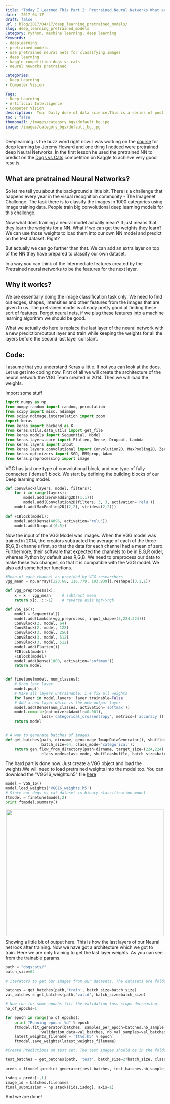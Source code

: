 ```yaml
---
title: "Today I Learned This Part 2: Pretrained Neural Networks What are they?"
date:  2017-04-17
draft: false
url : blog/2017/04/17/deep_learning_pretrained_models/
slug: deep_learning_pretrained_models
Category: Python, machine learning, deep learning
Keywords:
- deeplearning
- pretrained models
- use pretrained neural nets for classifying images
- deep learning
- kaggle competition dogs vs cats
- neural neworks pretrained

Categories:
- Deep Learning
- Computer Vision

Tags:
- Deep Learning
- Artificial Intelligence
- Computer Vision
description:  Your Daily dose of data science.This is a series of post in which I write about the things I learn almost everyday. This post particularly provides a way to use pretrained neural nets for classifying images.
toc : false
thumbnail: /images/category_bgs/default_bg.jpg
image: /images/category_bgs/default_bg.jpg
---
```


Deeplearning is the buzz word right now. I was working on the [course](http://www.fast.ai/) for deep learning by Jeremy Howard and one thing I noticed were pretrained deep Neural Networks. In the first lesson he used the pretrained NN to predict on the [Dogs vs Cats](https://www.kaggle.com/c/dogs-vs-cats) competition on Kaggle to achieve very good results.

## What are pretrained Neural Networks?

So let me tell you about the background a little bit. There is a challenge that happens every year in the visual recognition community - The Imagenet Challenge. The task there is to classify the images in 1000 categories using Image training data. People train big convolutional deep learning models for this challenge.

Now what does training a neural model actually mean? It just means that they learn the weights for a NN. What if we can get the weights they learn? We can use those weights to load them into our own NN model and predict on the test dataset. Right?

But actually we can go further than that. We can add an extra layer on top of the NN they have prepared to classify our own dataset.

In a way you can think of the intermediate features created by the Pretrained neural networks to be the features for the next layer.

## Why it works?

We are essentially doing the image classification task only. We need to find out edges, shapes, intensities and other features from the images that are given to us. The pretrained model is already pretty good at finding these sort of features. Forget neural nets, if we plug these features into a machine learning algorithm we should be good.

What we actually do here is replace the last layer of the neural network with a new prediction/output layer and train while keeping the weights for all the layers before the second last layer constant.

## Code:

I assume that you understand Keras a little. If not you can look at the docs.
Let us get into coding now. First of all we will create the architecture of the neural network the VGG Team created in 2014. Then we will load the weights.

Import some stuff

```py
import numpy as np
from numpy.random import random, permutation
from scipy import misc, ndimage
from scipy.ndimage.interpolation import zoom
import keras
from keras import backend as K
from keras.utils.data_utils import get_file
from keras.models import Sequential, Model
from keras.layers.core import Flatten, Dense, Dropout, Lambda
from keras.layers import Input
from keras.layers.convolutional import Convolution2D, MaxPooling2D, ZeroPadding2D
from keras.optimizers import SGD, RMSprop, Adam
from keras.preprocessing import image
```

VGG has just one type of convolutional block, and one type of fully connected ('dense') block. We start by defining the building blocks of our Deep learning model.

```py
def ConvBlock(layers, model, filters):
    for i in range(layers):
        model.add(ZeroPadding2D((1,1)))
        model.add(Convolution2D(filters, 3, 3, activation='relu'))
    model.add(MaxPooling2D((2,2), strides=(2,2)))

def FCBlock(model):
    model.add(Dense(4096, activation='relu'))
    model.add(Dropout(0.5))
```

<script src="//z-na.amazon-adsystem.com/widgets/onejs?MarketPlace=US&adInstanceId=c4ca54df-6d53-4362-92c0-13cb9977639e"></script>

Now the input of the VGG Model was images. When the VGG model was trained in 2014, the creators subtracted the average of each of the three (R,G,B) channels first, so that the data for each channel had a mean of zero. Furthermore, their software that expected the channels to be in B,G,R order, whereas Python by default uses R,G,B. We need to preprocess our data to make these two changes, so that it is compatible with the VGG model. We also add some helper functions.

```py
#Mean of each channel as provided by VGG researchers
vgg_mean = np.array([123.68, 116.779, 103.939]).reshape((3,1,1))

def vgg_preprocess(x):
    x = x - vgg_mean     # subtract mean
    return x[:, ::-1]    # reverse axis bgr->rgb

def VGG_16():
    model = Sequential()
    model.add(Lambda(vgg_preprocess, input_shape=(3,224,224)))
    ConvBlock(2, model, 64)
    ConvBlock(2, model, 128)
    ConvBlock(3, model, 256)
    ConvBlock(3, model, 512)
    ConvBlock(3, model, 512)
    model.add(Flatten())
    FCBlock(model)
    FCBlock(model)
    model.add(Dense(1000, activation='softmax'))
    return model


def finetune(model, num_classes):
    # Drop last layer
    model.pop()
    # Make all layers untrainable. i.e fix all weights
    for layer in model.layers: layer.trainable=False
    # Add a new layer which is the new output layer
    model.add(Dense(num_classes, activation='softmax'))
    model.compile(optimizer=Adam(lr=0.001),
                loss='categorical_crossentropy', metrics=['accuracy'])
    return model


# A way to generate batches of images
def get_batches(path, dirname, gen=image.ImageDataGenerator(), shuffle=True,
                batch_size=64, class_mode='categorical'):
    return gen.flow_from_directory(path+dirname, target_size=(224,224),
                class_mode=class_mode, shuffle=shuffle, batch_size=batch_size)
```

The hard part is done now. Just create a VGG object and load the weights.We will need to load pretrained weights into the model too. You can download the "VGG16_weights.h5" file [here](https://drive.google.com/file/d/0Bz7KyqmuGsilT0J5dmRCM0ROVHc/view)


```py
model = VGG_16()
model.load_weights('VGG16_weights.h5')
# Since our dogs vs cat dataset is binary classification model
ftmodel = finetune(model,2)
print ftmodel.summary()
```

<div style="margin-top: 9px; margin-bottom: 10px;">
<center><img src="/images/keras_net.png"  height="400" width="500" ></center>
</div>
Showing a little bit of output here. This is how the last layers of our Neural net look after training. Now we have got a architecture which we got to train. Here we are only training to get the last layer weights. As you can see from the trainable params.

```py
path = "dogscats/"
batch_size=64

# Iterators to get our images from our datasets. The datasets are folders named train and valid. Both folder contain two directories 'dogs' and 'cats'. In each directory the corresponding images are kept.

batches = get_batches(path,'train', batch_size=batch_size)
val_batches = get_batches(path,'valid', batch_size=batch_size)

# Now run for some epochs till the validation loss stops decreasing.
no_of_epochs=1

for epoch in range(no_of_epochs):
    print "Running epoch: %d" % epoch
    ftmodel.fit_generator(batches, samples_per_epoch=batches.nb_sample, nb_epoch=1,
                validation_data=val_batches, nb_val_samples=val_batches.nb_sample)
    latest_weights_filename = 'ft%d.h5' % epoch
    ftmodel.save_weights(latest_weights_filename)

#Create Predictions on test set. The test images should be in the folder dogscats/test/test_images/ , which is a single directory containing all images.

test_batches = get_batches(path, 'test', batch_size=2*batch_size, class_mode=None)

preds = ftmodel.predict_generator(test_batches, test_batches.nb_sample)

isdog = preds[:,1]
image_id = batches.filenames
final_submission = np.stack([ids,isdog], axis=1)
```

And we are done!
